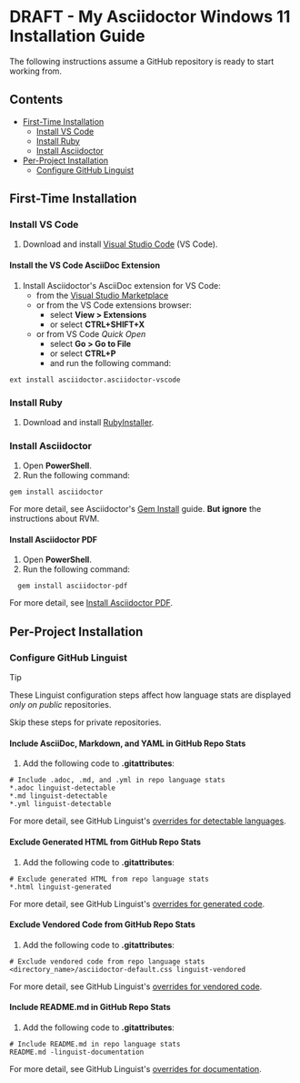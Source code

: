 # DRAFT - My Asciidoctor Windows 11 Installation Guide

The following instructions assume a GitHub repository is ready to start working from.

## Contents

* [First-Time Installation](#first-time-installation)
  * [Install VS Code](#install-vs-code)
  * [Install Ruby](#install-ruby)
  * [Install Asciidoctor](#install-asciidoctor)
* [Per-Project Installation](#per-project-installation)
  * [Configure GitHub Linguist](#configure-github-linguist)

## First-Time Installation

### Install VS Code

1. Download and install [Visual Studio Code](https://code.visualstudio.com/download) (VS Code).

#### Install the VS Code AsciiDoc Extension

1. Install Asciidoctor's AsciiDoc extension for VS Code:
    * from the [Visual Studio Marketplace](https://marketplace.visualstudio.com/items?itemName=asciidoctor.asciidoctor-vscode)
    * or from the VS Code extensions browser:
      * select **View > Extensions** 
      * or select **CTRL+SHIFT+X**
    * or from VS Code *Quick Open*
      * select **Go > Go to File** 
      * or select **CTRL+P** 
      * and run the following command:

```
ext install asciidoctor.asciidoctor-vscode  
``` 

### Install Ruby

1. Download and install [RubyInstaller](https://rubyinstaller.org/downloads/).

### Install Asciidoctor

1. Open **PowerShell**.
1. Run the following command:

```
gem install asciidoctor
```

For more detail, see Asciidoctor's [Gem Install](https://docs.asciidoctor.org/asciidoctor/latest/install/ruby-packaging/#gem-install) guide. **But ignore** the instructions about RVM.

#### Install Asciidoctor PDF

1. Open **PowerShell**.
1. Run the following command:

```
  gem install asciidoctor-pdf
```

For more detail, see [Install Asciidoctor PDF](https://docs.asciidoctor.org/pdf-converter/latest/install/#install-asciidoctor-pdf).

## Per-Project Installation

### Configure GitHub Linguist

> [!TIP]
> These Linguist configuration steps affect how language stats are displayed *only on public* repositories.
>
> Skip these steps for private repositories.

#### Include AsciiDoc, Markdown, and YAML in GitHub Repo Stats

1. Add the following code to **.gitattributes**:

```gitattributes
# Include .adoc, .md, and .yml in repo language stats
*.adoc linguist-detectable
*.md linguist-detectable
*.yml linguist-detectable
```
For more detail, see GitHub Linguist's [overrides for detectable languages](https://github.com/github-linguist/linguist/blob/main/docs/overrides.md#detectable).

#### Exclude Generated HTML from GitHub Repo Stats

1. Add the following code to **.gitattributes**:

```gitattributes
# Exclude generated HTML from repo language stats
*.html linguist-generated
```
For more detail, see GitHub Linguist's [overrides for generated code](https://github.com/github-linguist/linguist/blob/main/docs/overrides.md#generated-code).

#### Exclude Vendored Code from GitHub Repo Stats

1. Add the following code to **.gitattributes**:

```gitattributes
# Exclude vendored code from repo language stats
<directory_name>/asciidoctor-default.css linguist-vendored
```

For more detail, see GitHub Linguist's [overrides for vendored code](https://github.com/github-linguist/linguist/blob/main/docs/overrides.md#vendored-code).

#### Include README.md in GitHub Repo Stats

1. Add the following code to **.gitattributes**:

```gitattributes
# Include README.md in repo language stats
README.md -linguist-documentation
```

For more detail, see GitHub Linguist's [overrides for documentation](https://github.com/github-linguist/linguist/blob/main/docs/overrides.md#documentation).